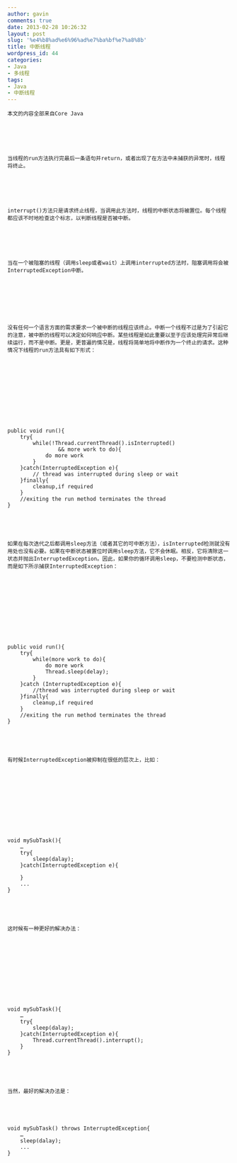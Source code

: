 ```yaml
---
author: gavin
comments: true
date: 2013-02-28 10:26:32
layout: post
slug: '%e4%b8%ad%e6%96%ad%e7%ba%bf%e7%a8%8b'
title: 中断线程
wordpress_id: 44
categories:
- Java
- 多线程
tags:
- Java
- 中断线程
---
```



	本文的内容全部来自Core Java 






	当线程的run方法执行完最后一条语句并return，或者出现了在方法中未捕获的异常时，线程将终止。 






	interrupt()方法只是请求终止线程，当调用此方法时，线程的中断状态将被置位。每个线程都应该不时地检查这个标志，以判断线程是否被中断。 






	当在一个被阻塞的线程（调用sleep或者wait）上调用interrupted方法时，阻塞调用将会被InterruptedException中断。  








	没有任何一个语言方面的需求要求一个被中断的线程应该终止。中断一个线程不过是为了引起它的注意，被中断的线程可以决定如何响应中断。某些线程是如此重要以至于应该处理完异常后继续运行，而不是中断。更是，更普遍的情况是，线程将简单地将中断作为一个终止的请求。这种情况下线程的run方法具有如下形式： 






	 




    
    public void run(){
        try{
            while(!Thread.currentThread().isInterrupted()
                    && more work to do){
                do more work
            }
        }catch(InterruptedException e){
            // thread was interrupted during sleep or wait
        }finally{
            cleanup,if required
        }
        //exiting the run method terminates the thread
    }





	如果在每次迭代之后都调用sleep方法（或者其它的可中断方法），isInterrupted检测就没有用处也没有必要。如果在中断状态被置位时调用sleep方法，它不会休眠。相反，它将清除这一状态并抛出InterruptedException。因此，如果你的循环调用sleep，不要检测中断状态，而是如下所示捕获InterruptedException：






	 




    
    public void run(){
        try{
            while(more work to do){
                do more work
                Thread.sleep(delay);
            }
        }catch (InterruptedException e){
            //thread was interrupted during sleep or wait
        }finally{
            cleanup,if required
        }
        //exiting the run method terminates the thread
    }





	有时候InterruptedException被抑制在很低的层次上，比如：






	 




    
    void mySubTask(){
        …
        try{
            sleep(dalay);
        }catch(InterruptedException e){
        
        }
        ...
    }





	这时候有一种更好的解决办法：






	 




    
    void mySubTask(){
        …
        try{
            sleep(dalay);
        }catch(InterruptedException e){
            Thread.currentThread().interrupt();
        }
    }





	当然，最好的解决办法是：




    
    void mySubTask() throws InterruptedException{
        …
        sleep(dalay);
        ...
    }
